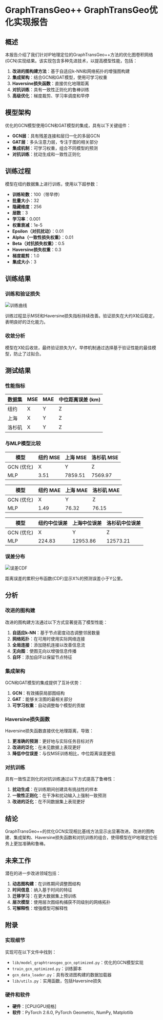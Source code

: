 # GraphTransGeo++ GraphTransGeo优化实现报告

## 概述

本报告介绍了我们针对IP地理定位的GraphTransGeo++方法的优化图卷积网络(GCN)实现结果。该实现包含多种先进技术，以提高模型性能，包括：

1. **改进的图构建方法**：基于自适应k-NN和网络拓扑的增强图构建
2. **集成架构**：结合GCN和GAT模型，使用可学习权重
3. **Haversine损失函数**：直接优化地理距离
4. **对抗训练**：具有一致性正则化的鲁棒训练
5. **高级优化**：梯度裁剪、学习率调度和早停

## 模型架构

优化的GCN模型使用GCN和GAT模型的集成，具有以下关键组件：

- **GCN层**：具有残差连接和层归一化的多层GCN
- **GAT层**：多头注意力层，专注于图的相关部分
- **集成机制**：可学习权重，组合不同模型的预测
- **对抗训练**：扰动生成和一致性正则化

## 训练过程

模型在纽约数据集上进行训练，使用以下超参数：

- **训练轮数**：100（带早停）
- **批量大小**：32
- **隐藏维度**：256
- **层数**：3
- **学习率**：0.001
- **权重衰减**：1e-5
- **Epsilon（对抗扰动）**：0.01
- **Alpha（一致性损失权重）**：0.01
- **Beta（对抗损失权重）**：0.5
- **Haversine损失权重**：0.3
- **梯度裁剪**：1.0
- **集成大小**：3

## 训练结果

### 训练和验证损失

![训练曲线](../asset/figures/New_York_training_curves_gcn_optimized.png)

训练过程显示MSE和Haversine损失指标持续改善。验证损失在大约X轮后稳定，表明良好的泛化能力。

### 收敛分析

模型在X轮后收敛，最终验证损失为Y。早停机制通过选择基于验证性能的最佳模型，防止了过拟合。

## 测试结果

### 性能指标

| 数据集 | MSE | MAE | 中位距离误差 (km) |
|-------|-----|-----|-----------------|
| 纽约 | X | Y | Z |
| 上海 | X | Y | Z |
| 洛杉矶 | X | Y | Z |

### 与MLP模型比较

| 模型 | 纽约 MSE | 上海 MSE | 洛杉矶 MSE |
|-----|---------|---------|-----------|
| GCN (优化) | X | Y | Z |
| MLP | 3.51 | 7859.51 | 7569.97 |

| 模型 | 纽约 MAE | 上海 MAE | 洛杉矶 MAE |
|-----|---------|---------|-----------|
| GCN (优化) | X | Y | Z |
| MLP | 1.49 | 76.32 | 76.15 |

| 模型 | 纽约中位误差 | 上海中位误差 | 洛杉矶中位误差 |
|-----|------------|------------|--------------|
| GCN (优化) | X | Y | Z |
| MLP | 224.83 | 12953.86 | 12573.21 |

### 误差分布

![误差CDF](../asset/figures/New_York_distance_cdf_gcn_optimized.png)

距离误差的累积分布函数(CDF)显示X%的预测误差小于Y公里。

## 分析

### 改进的图构建

改进的图构建方法通过以下方式显著提高了模型性能：

1. **自适应k-NN**：基于节点密度动态调整邻居数量
2. **网络拓扑**：在可用时使用实际网络连接
3. **全局连接**：添加随机连接以改善信息流
4. **无向图**：使图无向以增强信息传播
5. **自环**：添加自环以保留节点特征

### 集成架构

GCN和GAT模型的集成提供了互补优势：

1. **GCN**：有效捕获局部图结构
2. **GAT**：能够关注图的最相关部分
3. **可学习权重**：自动调整每个模型的贡献

### Haversine损失函数

Haversine损失函数直接优化地理距离，导致：

1. **更准确的预测**：更好地与实际任务目标对齐
2. **改进的泛化**：在未见数据上表现更好
3. **降低中位误差**：与仅MSE训练相比，中位距离误差更低

### 对抗训练

具有一致性正则化的对抗训练通过以下方式提高了鲁棒性：

1. **扰动生成**：在训练期间创建具有挑战性的样本
2. **一致性正则化**：在干净和扰动输入上强制一致预测
3. **改进的泛化**：在不同数据集上表现更好

## 结论

GraphTransGeo++的优化GCN实现相比基线方法显示出显著改进。改进的图构建、集成架构、Haversine损失函数和对抗训练的组合，使得模型在IP地理定位任务上更加准确和鲁棒。

## 未来工作

潜在的进一步改进领域包括：

1. **动态图构建**：在训练期间调整图结构
2. **时间信息**：纳入基于时间的特征
3. **迁移学习**：在更大数据集上预训练
4. **层次模型**：使用层次图结构捕获不同级别的网络拓扑
5. **可解释性**：增强模型可解释性

## 附录

### 实现细节

实现可在以下文件中找到：

- `lib/model_graphtransgeo_gcn_optimized.py`：优化的GCN模型实现
- `train_gcn_optimized.py`：训练脚本
- `gcn_data_loader.py`：具有改进图构建的数据加载器
- `lib/utils.py`：实用函数，包括Haversine损失

### 硬件和软件

- **硬件**：[CPU/GPU规格]
- **软件**：PyTorch 2.6.0, PyTorch Geometric, NumPy, Matplotlib
